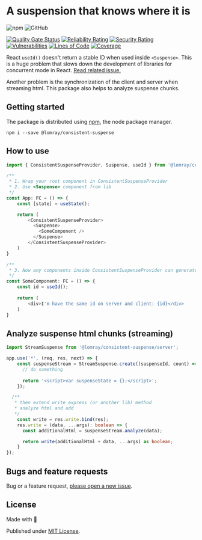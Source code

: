 # A suspension that knows where it is

![npm](https://img.shields.io/npm/v/@lomray/consistent-suspense)
![GitHub](https://img.shields.io/github/license/Lomray-Software/consistent-suspense)

[![Quality Gate Status](https://sonarcloud.io/api/project_badges/measure?project=consistent-suspense&metric=alert_status)](https://sonarcloud.io/summary/new_code?id=consistent-suspense)
[![Reliability Rating](https://sonarcloud.io/api/project_badges/measure?project=consistent-suspense&metric=reliability_rating)](https://sonarcloud.io/summary/new_code?id=consistent-suspense)
[![Security Rating](https://sonarcloud.io/api/project_badges/measure?project=consistent-suspense&metric=security_rating)](https://sonarcloud.io/summary/new_code?id=consistent-suspense)
[![Vulnerabilities](https://sonarcloud.io/api/project_badges/measure?project=consistent-suspense&metric=vulnerabilities)](https://sonarcloud.io/summary/new_code?id=consistent-suspense)
[![Lines of Code](https://sonarcloud.io/api/project_badges/measure?project=consistent-suspense&metric=ncloc)](https://sonarcloud.io/summary/new_code?id=consistent-suspense)
[![Coverage](https://sonarcloud.io/api/project_badges/measure?project=consistent-suspense&metric=coverage)](https://sonarcloud.io/summary/new_code?id=consistent-suspense)

React `useId()` doesn't return a stable ID when used inside `<Suspense>`. This is a huge problem that slows down the development of libraries for concurrent mode in React. [Read related issue.](https://github.com/facebook/react/issues/24669)

Another problem is the synchronization of the client and server when streaming html. This package also helps to analyze suspense chunks.

## Getting started

The package is distributed using [npm](https://www.npmjs.com/), the node package manager.

```
npm i --save @lomray/consistent-suspense
```

## How to use
```typescript jsx
import { ConsistentSuspenseProvider, Suspense, useId } from '@lomray/consistent-suspense';

/**
 * 1. Wrap your root component in ConsistentSuspenseProvider
 * 2. Use <Suspense> component from lib
 */
const App: FC = () => {
    const [state] = useState();

    return (
        <ConsistentSuspenseProvider>
          <Suspense>
            <SomeComponent />
          </Suspense>
        </ConsistentSuspenseProvider>
    )
}

/**
 * 3. Now any components inside ConsistentSuspenseProvider can generate consistent id's
 */
const SomeComponent: FC = () => {
    const id = useId();
    
    return (
        <div>I'm have the same id on server and client: {id}</div>
    )
}
```

## Analyze suspense html chunks (streaming)
```typescript jsx
import StreamSuspense from '@lomray/consistent-suspense/server';

app.use('*', (req, res, next) => {
    const suspenseStream = StreamSuspense.create((suspenseId, count) => {
      // do something
      
      return '<script>var suspenseState = {};</script>';
    });

  /**
   * then extend write express (or another lib) method
   * analyze html and add 
   */
    const write = res.write.bind(res);
    res.write = (data, ...args): boolean => {
      const additionalHtml = suspenseStream.analyze(data);

      return write(additionalHtml + data, ...args) as boolean;
    }
});
```

## Bugs and feature requests

Bug or a feature request, [please open a new issue](https://github.com/Lomray-Software/consistent-suspense/issues/new).

## License
Made with 💚

Published under [MIT License](./LICENSE).
